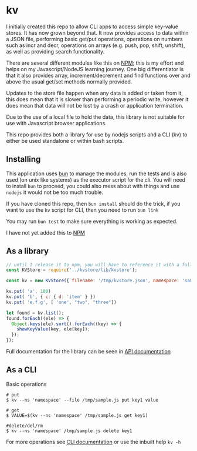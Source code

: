 # kv

I initially created this repo to allow CLI apps to access simple key-value stores. It has now grown beyond that. It now provides access to data within a JSON file, performing basic get/put operations, operations on numbers such as incr and decr, operations on arrays (e.g. push, pop, shift, unshift), as well as providing search functionality.

There are several different modules like this on [NPM](https://www.npmjs.com/search?q=kvstore); this is my effort and helps on my Javascript/NodeJS learning journey. One big differentiator is that it also provides array, increment/decrement and find functions over and above the usual get/set methods normally provided.

Updates to the store file happen when any data is added or taken from it, this does mean that it is slower than performing a periodic write, however it does mean that data will not be lost by a crash or application termination.

Due to the use of a local file to hold the data, this library is not suitable for use with Javascript browser applications.

This repo provides both a library for use by nodejs scripts and a CLI (kv) to either be used standalone or within bash scripts.

## Installing

This application uses [bun](https://bun.sh/) to manage the modules, run the tests and is also used (on unix like systems) as the executor script for the cli. You will need to install `bun` to proceed, you could also mess about with things and use `nodejs` it would not be too much trouble.

If you have cloned this repo, then `bun install` should do the trick, if you want to use the `kv` script for CLI, then you need to run `bun link`

You may run `bun test` to make sure everything is working as expected.

I have not yet added this to [NPM](https://www.npmjs.com/)

## As a library

```js
// until I release it to npm, you will have to reference it with a full path
const KVStore = require('../kvstore/lib/kvstore');

const kv = new KVStore({ filename: '/tmp/kvstore.json', namespace: 'sample' });

kv.put( 'a', 100)
kv.put( 'b', { c: { d: 'item' } })
kv.put( 'e.f.g', [ 'one', "two", "three"])

let found = kv.list();
found.forEach((ele) => {
  Object.keys(ele).sort().forEach((key) => {
    showKeyValue(key, ele[key]);
  });
});
```

Full documentation for the library can be seen in [API documentation](api.md)

## As a CLI

Basic operations

```
# put
$ kv --ns 'namespace' --file /tmp/sample.js put key1 value 

# get
$ VALUE=$(kv --ns 'namespace' /tmp/sample.js get key1)

#delete/del/rm
$ kv --ns 'namespace' /tmp/sample.js delete key1
```

For more operations see [CLI documentation](cli.md) or use the inbuilt help  `kv -h`

